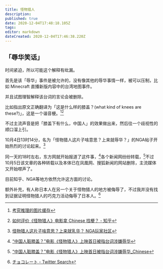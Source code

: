 ```yaml
---
title: 怪物猎人
description: 
published: true
date: 2020-12-04T17:48:18.105Z
tags: 
editor: markdown
dateCreated: 2020-12-04T17:46:38.220Z
---
```


## 「辱华笑话」

时间紧迫，所以可能这个解释有纰漏。

首先是该「辱华」事件是被允许的，没有像其他的辱华事情一样，被可以压制，比如 Minecraft 直播新版内容中的台湾地图事件。

并且试图理智解释该台词的言论会被删除。

比如指出原文正确翻译为「这是什么样的膝盖？(what kind of knees are these?)」，这是一个谐音梗。[^20201204164340][^20201204164617]

[^20201204164340]: [考究推理的图片缓存](https://web.archive.org/web/20201204164340/https://game.nownews.com/wp-content/uploads/2020/12/007aRPx1gy1glc00v8degj30oo2p17e4-1.jpg)

[^20201204164617]: [如何评价《怪物猎人》电影拿 Chinese 找梗？ - 知乎](https://web.archive.org/web/20201204164617/https://www.zhihu.com/question/433294271/answer/1611212006)

不过主流声音是把「膝盖下有什么，中国人」的效果做出来，然后往一个歧视性的顺口溜上引。

<!--
这是时间更早的讨论 4日7时20分 [[集中讨论]听说电影辱华了？(开新帖锁隐) NGA玩家社区](https://archive.is/yQGKQ "https://bbs.nga.cn/read.php?tid=24476740")
-->

10月4日13时14分，名为「怪物猎人这片子啥意思？上来就辱华？」的NGA帖子开始热烈的讨论起来。[^CZzkw]

同一天的18时左右，东方网就开始报道了这件事，[^20201204165857]各个新闻网纷纷转载，[^20201204125554]不过10月5日该文章的各种转载以及本体已在凤凰网、搜狐新闻的网站删除，主流媒体又开始噤声了。

[^CZzkw]: [怪物猎人这片子啥意思？上来就乳华？ NGA玩家社区](https://archive.is/CZzkw "https://bbs.nga.cn/read.php?tid=24474875")

[^20201204165857]: [“中国人脏膝盖？”电影《怪物猎人》上映首日被指台词涉嫌辱华](https://web.archive.org/web/20201204165857/https://webcache.googleusercontent.com/search?q=cache%3AHEIvO3EWTwYJ%3Ahttps%3A%2F%2Fn.eastday.com%2Fpnews%2F1607077613025311)

[^20201204125554]: [“中国人脏膝盖？”电影《怪物猎人》上映首日被指台词涉嫌辱华_Chinese](https://web.archive.org/web/20201204125554/https://www.sohu.com/a/436285296_120823584)

目前知乎、NGA等地方依然允许这方面的讨论。

额外补充，有人称日本人在另一个关于怪物猎人的地方被侮辱了，不过我并没有找到证据证明怪物猎人的巧克力活动侮辱了日本人。[^20201204174229]

[^20201204174229]: [チョコレート - Twitter Search](https://web.archive.org/web/20201204174229/https://twitter.com/search?q=%E3%83%81%E3%83%A7%E3%82%B3%E3%83%AC%E3%83%BC%E3%83%88)

<!--
原文是 look at my knees, what kind of knees are these----chinese
谐音梗了吧，就算真要直译过来也只是，看我的膝盖，猜猜是什么膝盖————中国膝盖

没法直译，只能意译了 —— FROMearth02

[膝盖下有中国人 这是个笑话吗？【怪物猎人吧】_百度贴吧](https://web.archive.org/web/20201204165634/https://webcache.googleusercontent.com/search?q=cache%3AXpyZCzfGdHoJ%3Ahttps%3A%2F%2Ftieba.baidu.com%2Fp%2F7129445793)

[翻譯有內鬼！《魔物獵人》電影「辱華」中國緊急下架、台詞翻譯遭控硬凹 | 動漫影視 | NOW電玩](https://web.archive.org/web/20201204164338if_/https://game.nownews.com/news/20201204/3284838/)

恶搞之家在S06E06以反讽的形式使用了一个对少数族裔歧视性的笑话 [Yarn | Chinese, Japanese, dirty knees, look at these. ~ Family Guy (1999) - S06E06 Comedy | Video clips by quotes, clip | 5508d244-2679-4b3a-a562-8ece0052a754 | 紗](https://web.archive.org/web/20201204160034/https://getyarn.io/yarn-clip/5508d244-2679-4b3a-a562-8ece0052a754)
-->
